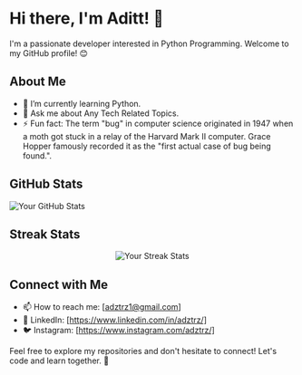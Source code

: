 # Hi there, I'm Aditt! 👋

I'm a passionate developer interested in Python Programming. Welcome to my GitHub profile! 😊

## About Me

- 🌱 I’m currently learning Python.
- 💬 Ask me about Any Tech Related Topics.
- ⚡ Fun fact: The term "bug" in computer science originated in 1947 when a moth got stuck in a relay of the Harvard Mark II computer. Grace Hopper famously recorded it as the "first actual case of bug being found.".

## GitHub Stats

![Your GitHub Stats](https://github-readme-stats-od2v.vercel.app/api?username=adztrz&show_icons=true&theme=radical)

## Streak Stats

<p align="center">
  <img src="https://github-readme-streak-stats.herokuapp.com/?user=adztrz&theme=highcontrast" alt="Your Streak Stats" />
</p>


## Connect with Me

- 📫 How to reach me: [adztrz1@gmail.com]
- 💼 LinkedIn: [https://www.linkedin.com/in/adztrz/]
- 🐦 Instagram: [https://www.instagram.com/adztrz/]

Feel free to explore my repositories and don't hesitate to connect! Let's code and learn together. 🚀
